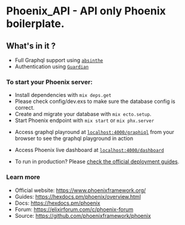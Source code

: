 # Phoenix_API - API only Phoenix boilerplate.

## What's in it ?
- Full Graphql support using [`absinthe`](https://absinthe-graphql.org/)
- Authentication using [`Guardian`](https://github.com/ueberauth/guardian)  

### To start your Phoenix server:

- Install dependencies with `mix deps.get`
- Please check config/dev.exs to make sure the database config is correct.
- Create and migrate your database with `mix ecto.setup`.
- Start Phoenix endpoint with `mix start` or `mix phx.server`

* Access graphql playround at [`localhost:4000/graphiql`](http://localhost:4000/graphiql) from your browser to see the graphql playground in action
* Access Phoenix live dashboard at [`localhost:4000/dashboard`](http://localhost:4000/dashboard)


* To run in production? Please [check the official deployment guides](https://hexdocs.pm/phoenix/deployment.html).

### Learn more

- Official website: https://www.phoenixframework.org/
- Guides: https://hexdocs.pm/phoenix/overview.html
- Docs: https://hexdocs.pm/phoenix
- Forum: https://elixirforum.com/c/phoenix-forum
- Source: https://github.com/phoenixframework/phoenix
